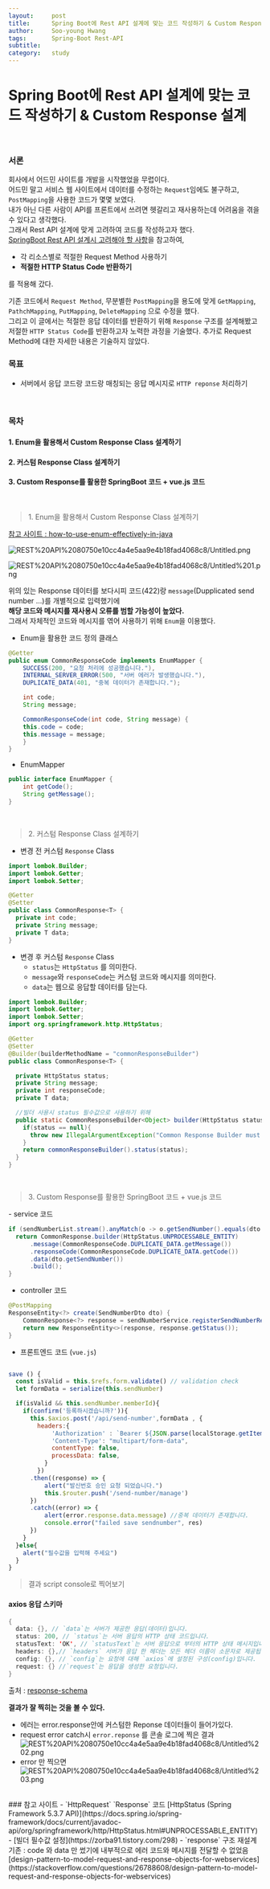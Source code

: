```yaml
---
layout:     post
title:      Spring Boot에 Rest API 설계에 맞는 코드 작성하기 & Custom Response 설계
author:     Soo-young Hwang
tags: 		Spring-Boot Rest-API 
subtitle:  	
category:   study
---
```


# Spring Boot에 Rest API 설계에 맞는 코드 작성하기 & Custom Response 설계
<br/>

### 서론

회사에서 어드민 사이트를 개발을 시작했었을 무렵이다.  
어드민 말고 서비스 웹 사이트에서 데이터를 수정하는 `Request`임에도 불구하고, `PostMapping`을 사용한 코드가 몇몇 보였다.   
내가 아닌 다른 사람이 API를 프론트에서 쓰려면 헷갈리고 재사용하는데 어려움을 겪을 수 있다고 생각했다.   
그래서 Rest API 설계에 맞게 고려하여 코드를 작성하고자 했다.   
[SpringBoot Rest API 설계시 고려해야 할 사항](https://prinha.tistory.com/entry/Spring-Boot-REST-API-%EC%84%A4%EA%B3%84-%EC%8B%9C-%EA%B3%A0%EB%A0%A4%ED%95%B4%EC%95%BC-%ED%95%A0-%EC%82%AC%ED%95%AD)을 참고하여, 
- 각 리소스별로 적절한 Request Method 사용하기
- **적절한 HTTP Status Code 반환하기**

를 적용해 갔다.

기존 코드에서 `Request Method`, 무분별한 `PostMapping`을 용도에 맞게 `GetMapping`, `PathchMapping`, `PutMapping`, `DeleteMapping` 으로 수정을 했다.   
그리고 이 글에서는 적절한 응답 데이터를 반환하기 위해 `Response` 구조를 설계해봤고 저절한 `HTTP Status Code`를 반환하고자 노력한 과정을 기술했다. 
추가로 Request Method에 대한 자세한 내용은 기술하지 않았다.   


### 목표
- 서버에서 응답 코드랑 코드랑 매칭되는 응답 메시지로 `HTTP reponse` 처리하기

<br/>

### 목차
#### 1. Enum을 활용해서 Custom Response Class 설계하기
#### 2. 커스텀 Response Class 설계하기
#### 3. Custom Response를 활용한 SpringBoot 코드 + vue.js 코드

<br/>
<blockquote> 1. Enum을 활용해서 Custom Response Class 설계하기 </blockquote>

[참고 사이트 : how-to-use-enum-effectively-in-java](https://www.developer.com/design/how-to-use-enum-effectively-in-java/)

![REST%20API%2080750e10cc4a4e5aa9e4b18fad4068c8/Untitled.png](https://swimmingHwang.github.io/img/restapi.png)

![REST%20API%2080750e10cc4a4e5aa9e4b18fad4068c8/Untitled%201.png](https://swimmingHwang.github.io/img/restapi1.png)

위의 있는 Response 데이터를 보다시피 코드(422)랑 `message`(Dupplicated send number ...)를 개별적으로 입력했기에   
**해당 코드와 메시지를 재사용시 오류를 범할 가능성이 높았다.**      
그래서 자체적인 코드와 메시지를 엮어 사용하기 위해 `Enum`을 이용했다.   


- Enum을 활용한 코드 정의 클래스

```java
@Getter
public enum CommonResponseCode implements EnumMapper {
    SUCCESS(200, "요청 처리에 성공했습니다."),
    INTERNAL_SERVER_ERROR(500, "서버 에러가 발생했습니다."),
    DUPLICATE_DATA(401, "중복 데이터가 존재합니다.");

    int code;
    String message;

    CommonResponseCode(int code, String message) {
    this.code = code;
    this.message = message;
    }
}
```
- EnumMapper

```java
public interface EnumMapper {
    int getCode();
    String getMessage();
}
```

<br/>

<blockquote> 2. 커스텀 Response Class 설계하기 </blockquote>

- 변경 전 커스텀 `Response` Class

```java
import lombok.Builder;
import lombok.Getter;
import lombok.Setter;

@Getter
@Setter
public class CommonResponse<T> {
  private int code;
  private String message;
  private T data;
}
```





- 변경 후 커스텀 `Response` Class
  - `status`는 `HttpStatus` 를 의미한다.
  - `message`와 `responseCode`는 커스텀 코드와 메시지를 의미한다.
  - `data`는 웹으로 응답할 데이터를 담는다.

```java
import lombok.Builder;
import lombok.Getter;
import lombok.Setter;
import org.springframework.http.HttpStatus;

@Getter
@Setter
@Builder(builderMethodName = "commonResponseBuilder")
public class CommonResponse<T> {

  private HttpStatus status;
  private String message;
  private int responseCode;
  private T data;

  //빌더 사용시 status 필수값으로 사용하기 위해
  public static CommonResponseBuilder<Object> builder(HttpStatus status){ 
    if(status == null){
      throw new IllegalArgumentException("Common Response Builder must have 'status' parameter");
    }
    return commonResponseBuilder().status(status);
  }
}
```


<br/>

<blockquote>3. Custom Response를 활용한 SpringBoot 코드 + vue.js 코드</blockquote>
- service 코드

```java
if (sendNumberList.stream().anyMatch(o -> o.getSendNumber().equals(dto.getSendNumber()))){
  return CommonResponse.builder(HttpStatus.UNPROCESSABLE_ENTITY)
      .message(CommonResponseCode.DUPLICATE_DATA.getMessage())
      .responseCode(CommonResponseCode.DUPLICATE_DATA.getCode())
      .data(dto.getSendNumber())
      .build();
}
```
- controller 코드

```java
@PostMapping
ResponseEntity<?> create(SendNumberDto dto) {
    CommonResponse<?> response = sendNumberService.registerSendNumberRequest(dto);
    return new ResponseEntity<>(response, response.getStatus());
}
```

- 프론트엔드 코드 (`vue.js`)

```javascript

save () {
  const isValid = this.$refs.form.validate() // validation check
  let formData = serialize(this.sendNumber)

  if(isValid && this.sendNumber.memberId){
    if(confirm('등록하시겠습니까?')){
      this.$axios.post('/api/send-number',formData , {
        headers:{
            'Authorization' : `Bearer ${JSON.parse(localStorage.getItem('user')).accessToken}`,
            'Content-Type': "multipart/form-data",
            contentType: false, 
            processData: false,
          }
        })
      .then((response) => {
          alert("발신번호 승인 요청 되었습니다.")
          this.$router.push('/send-number/manage')
      })
      .catch((error) => {
          alert(error.response.data.message) //중복 데이터가 존재합니다.
          console.error("failed save sendnumber", res)
      })
    } 
  }else{
    alert("필수값을 입력해 주세요")
  }
}
```

<blockquote>결과 script console로 찍어보기</blockquote>

#### axios 응답 스키마
```java
{
  data: {}, // `data`는 서버가 제공한 응답(데이터)입니다.   
  status: 200, // `status`는 서버 응답의 HTTP 상태 코드입니다.   
  statusText: 'OK', // `statusText`는 서버 응답으로 부터의 HTTP 상태 메시지입니다.   
  headers: {},// `headers` 서버가 응답 한 헤더는 모든 헤더 이름이 소문자로 제공됩니다.   
  config: {}, // `config`는 요청에 대해 `axios`에 설정된 구성(config)입니다.     
  request: {} //`request`는 응답을 생성한 요청입니다.     
}
```

출처 : [response-schema](https://xn--xy1bk56a.run/axios/guide/response-schema.html)

<strong>결과가 잘 찍히는 것을 볼 수 있다. </strong>

- 에러는 error.response안에 커스텀한 Reponse 데이터들이 들어가있다.
- request error catch시 `error.reponse` 를 콘솔 로그에 찍은 결과
    ![REST%20API%2080750e10cc4a4e5aa9e4b18fad4068c8/Untitled%202.png](https://swimmingHwang.github.io/img/restapi2.png)
- error 만 찍으면
    ![REST%20API%2080750e10cc4a4e5aa9e4b18fad4068c8/Untitled%203.png](https://swimmingHwang.github.io/img/restapi3.png)

<br/>
### 참고 사이트
- `HttpRequest` `Response` 코드   
    [HttpStatus (Spring Framework 5.3.7 API)](https://docs.spring.io/spring-framework/docs/current/javadoc-api/org/springframework/http/HttpStatus.html#UNPROCESSABLE_ENTITY)
- [빌더 필수값 설정](https://zorba91.tistory.com/298) 
- `response`  구조 재설계   
    기존 : code 와 data 만 썼기에 내부적으로 에러 코드와 메시지를 전달할 수 없었음    
    [design-pattern-to-model-request-and-response-objects-for-webservices](https://stackoverflow.com/questions/26788608/design-pattern-to-model-request-and-response-objects-for-webservices)